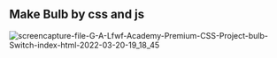 ## Make Bulb by css and js
![screencapture-file-G-A-Lfwf-Academy-Premium-CSS-Project-bulb-Switch-index-html-2022-03-20-19_18_45](https://user-images.githubusercontent.com/91025640/159164382-77275229-2250-4a2f-9a87-96a07d00a047.jpg)
